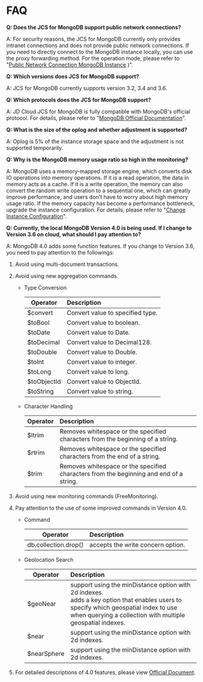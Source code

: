 # FAQ

**Q: Does the JCS for MongoDB support public network connections?**

A: For security reasons, the JCS for MongoDB currently only provides intranet connections and does not provide public network connections. If you need to directly connect to the MongoDB instance locally, you can use the proxy forwarding method. For the operation mode, please refer to "[Public Network Connection MongoDB Instance](../Best-Practices/Public-Network-Connect-to-MongoDB-Instance.md) )".


**Q: Which versions does JCS for MongoDB support?**

A: JCS for MongoDB currently supports version 3.2, 3.4 and 3.6.


**Q: Which protocols does the JCS for MongoDB support?**

A: JD Cloud JCS for MongoDB is fully compatible with MongoDB's official protocol. For details, please refer to "[MongoDB Official Documentation](https://docs.mongodb.com/v3.2/introduction/)".

**Q: What is the size of the oplog and whether adjustment is supported?**

A:  Oplog is 5% of the instance storage space and the adjustment is not supported temporarily.

   
**Q: Why is the MongoDB memory usage ratio so high in the monitoring?**

A: MongoDB uses a memory-mapped storage engine, which converts disk IO operations into memory operations. If it is a read operation, the data in memory acts as a cache. If it is a write operation, the memory can also convert the random write operation to a sequential one, which can greatly improve performance, and users don't have to worry about high memory usage ratio. If the memory capacity has become a performance bottleneck, upgrade the instance configuration. For details, please refer to "[Change Instance Configuration](../Operation-Guide/Instance-Management/Modify-Instance-Spec.md)".

**Q: Currently, the local MongoDB Version 4.0 is being used. If I change to Version 3.6 on cloud, what should I pay attention to?**

A: MongoDB 4.0 adds some function features. If you change to Version 3.6, you need to pay attention to the followings:

1. Avoid using multi-document transactions.
2. Avoid using new aggregation commands.

	- Type Conversion

		| Operator | Description |
		|---|:---|
		| $convert | Convert value to specified type. |
		| $toBool | Convert value to boolean. |
		| $toDate | Convert value to Date. |
		| $toDecimal | Convert value to Decimal128. |
		| $toDouble | Convert value to Double. |
		| $toInt | Convert value to integer. |
		| $toLong | Convert value to long. |
		| $toObjectId | Convert value to ObjectId. |
		| $toString | Convert value to string. |

	- Character Handling

		| Operator | Description |
		|---|:---|
		|$ltrim|Removes whitespace or the specified characters from the beginning of a string.|
		|$rtrim|Removes whitespace or the specified characters from the end of a string.|
		|$trim|Removes whitespace or the specified characters from the beginning and end of a string.|

3. Avoid using new monitoring commands (FreeMonitoring).
4. Pay attention to the use of some improved commands in Version 4.0.

	- Command
	
		| Operator | Description |
		|---|:---|
		|db.collection.drop() |accepts the write concern option.|

	- Geolocation Search

		| Operator | Description |
		|---|:---|
		|$geoNear|support using the minDistance option with 2d indexes.<br /> adds a key option that enables users to specify which geospatial index to use when querying a collection with multiple geospatial indexes. |
		|$near|support using the minDistance option with 2d indexes.|
		|$nearSphere|support using the minDistance option with 2d indexes.|

5. For detailed descriptions of 4.0 features, please view [Official Document](https://docs.mongodb.com/manual/release-notes/4.0/).
